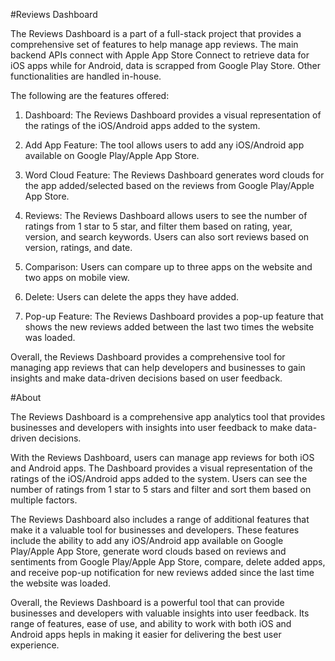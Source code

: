 #Reviews Dashboard

The Reviews Dashboard is a part of a full-stack project that provides a comprehensive set of features to help manage app reviews. The main backend APIs connect with Apple App Store Connect to retrieve data for iOS apps while for Android, data is scrapped from Google Play Store. Other functionalities are handled in-house.

The following are the features offered:

1. Dashboard: The Reviews Dashboard provides a visual representation of the ratings of the iOS/Android apps added to the system.

2. Add App Feature: The tool allows users to add any iOS/Android app available on Google Play/Apple App Store.

3. Word Cloud Feature: The Reviews Dashboard generates word clouds for the app added/selected based on the reviews from Google Play/Apple App Store.

4. Reviews: The Reviews Dashboard allows users to see the number of ratings from 1 star to 5 star, and filter them based on rating, year, version, and search keywords. Users can also sort reviews based on version, ratings, and date.

5. Comparison: Users can compare up to three apps on the website and two apps on mobile view.

6. Delete: Users can delete the apps they have added.

7. Pop-up Feature: The Reviews Dashboard provides a pop-up feature that shows the new reviews added between the last two times the website was loaded.

Overall, the Reviews Dashboard provides a comprehensive tool for managing app reviews that can help developers and businesses to gain insights and make data-driven decisions based on user feedback.

#About

The Reviews Dashboard is a comprehensive app analytics tool that provides businesses and developers with insights into user feedback to make data-driven decisions.

With the Reviews Dashboard, users can manage app reviews for both iOS and Android apps. The Dashboard provides a visual representation of the ratings of the iOS/Android apps added to the system. Users can see the number of ratings from 1 star to 5 stars and filter and sort them based on multiple factors.

The Reviews Dashboard also includes a range of additional features that make it a valuable tool for businesses and developers. These features include the ability to add any iOS/Android app available on Google Play/Apple App Store, generate word clouds based on reviews and sentiments from Google Play/Apple App Store, compare, delete added apps, and receive pop-up notification for new reviews added since the last time the website was loaded.

Overall, the Reviews Dashboard is a powerful tool that can provide businesses and developers with valuable insights into user feedback. Its range of features, ease of use, and ability to work with both iOS and Android apps hepls in making it easier for delivering the best user experience.
